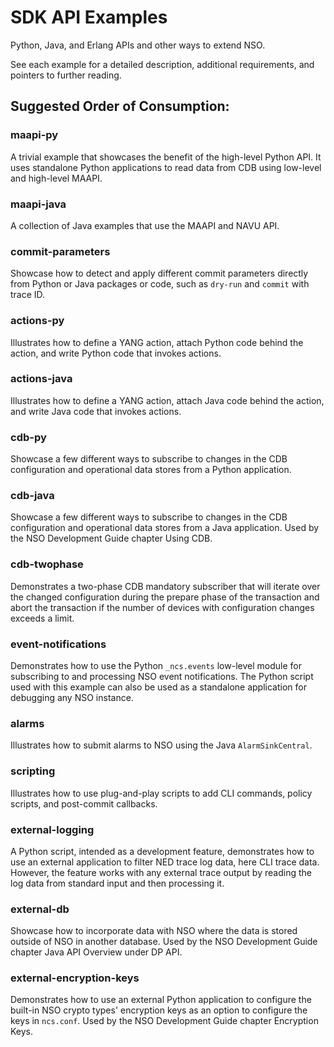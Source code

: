 SDK API Examples
================

Python, Java, and Erlang APIs and other ways to extend NSO.

See each example for a detailed description, additional requirements, and
pointers to further reading.

Suggested Order of Consumption:
-------------------------------

### maapi-py
A trivial example that showcases the benefit of the high-level Python API. It
uses standalone Python applications to read data from CDB using low-level and
high-level MAAPI.

### maapi-java
A collection of Java examples that use the MAAPI and NAVU API.

### commit-parameters
Showcase how to detect and apply different commit parameters directly from
Python or Java packages or code, such as `dry-run` and `commit` with trace ID.

### actions-py
Illustrates how to define a YANG action, attach Python code behind the action,
and write Python code that invokes actions.

### actions-java
Illustrates how to define a YANG action, attach Java code behind the action,
and write Java code that invokes actions.

### cdb-py
Showcase a few different ways to subscribe to changes in the CDB configuration
and operational data stores from a Python application.

### cdb-java
Showcase a few different ways to subscribe to changes in the CDB configuration
and operational data stores from a Java application. Used by the NSO
Development Guide chapter Using CDB.

### cdb-twophase
Demonstrates a two-phase CDB mandatory subscriber that will iterate over the
changed configuration during the prepare phase of the transaction and abort the
transaction if the number of devices with configuration changes exceeds a
limit.

### event-notifications
Demonstrates how to use the Python `_ncs.events` low-level module for
subscribing to and processing NSO event notifications. The Python script used
with this example can also be used as a standalone application for debugging
any NSO instance.

### alarms
Illustrates how to submit alarms to NSO using the Java `AlarmSinkCentral`.

### scripting
Illustrates how to use plug-and-play scripts to add CLI commands, policy
scripts, and post-commit callbacks.

### external-logging
A Python script, intended as a development feature, demonstrates how to use an
external application to filter NED trace log data, here CLI trace data.
However, the feature works with any external trace output by reading the log
data from standard input and then processing it.

### external-db
Showcase how to incorporate data with NSO where the data is stored outside of
NSO in another database. Used by the NSO Development Guide chapter Java API
Overview under DP API.

### external-encryption-keys
Demonstrates how to use an external Python application to configure the
built-in NSO crypto types' encryption keys as an option to configure the keys
in `ncs.conf`. Used by the NSO Development Guide chapter Encryption Keys.
